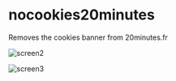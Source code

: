 # nocookies20minutes
Removes the cookies banner from 20minutes.fr

![screen2](https://user-images.githubusercontent.com/45171753/172589730-e2bd6a8f-a047-483a-a384-f707c4d8901b.png)

![screen3](https://user-images.githubusercontent.com/45171753/172589755-f4ce703b-712f-4c30-a3b9-93aa58713058.png)
